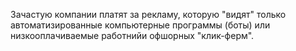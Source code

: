 Зачастую компании платят за рекламу, которую "видят" только автоматизированные компьютерные программы (боты) или низкооплачиваемые работнийи офшорных "клик-ферм".
